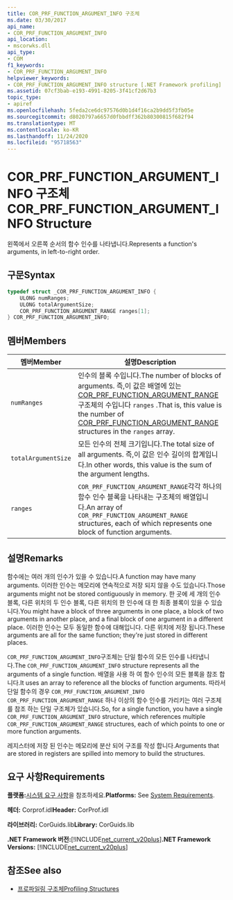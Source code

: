 ```yaml
---
title: COR_PRF_FUNCTION_ARGUMENT_INFO 구조체
ms.date: 03/30/2017
api_name:
- COR_PRF_FUNCTION_ARGUMENT_INFO
api_location:
- mscorwks.dll
api_type:
- COM
f1_keywords:
- COR_PRF_FUNCTION_ARGUMENT_INFO
helpviewer_keywords:
- COR_PRF_FUNCTION_ARGUMENT_INFO structure [.NET Framework profiling]
ms.assetid: 07cf3bab-e193-4991-8205-3f41cf2d67b3
topic_type:
- apiref
ms.openlocfilehash: 5feda2ce6dc97576d0b1d4f16ca2b9dd5f3fb05e
ms.sourcegitcommit: d8020797a6657d0fbbdff362b80300815f682f94
ms.translationtype: MT
ms.contentlocale: ko-KR
ms.lasthandoff: 11/24/2020
ms.locfileid: "95718563"
---
```

# <a name="cor_prf_function_argument_info-structure"></a><span data-ttu-id="99119-102">COR_PRF_FUNCTION_ARGUMENT_INFO 구조체</span><span class="sxs-lookup"><span data-stu-id="99119-102">COR_PRF_FUNCTION_ARGUMENT_INFO Structure</span></span>

<span data-ttu-id="99119-103">왼쪽에서 오른쪽 순서의 함수 인수를 나타냅니다.</span><span class="sxs-lookup"><span data-stu-id="99119-103">Represents a function's arguments, in left-to-right order.</span></span>  
  
## <a name="syntax"></a><span data-ttu-id="99119-104">구문</span><span class="sxs-lookup"><span data-stu-id="99119-104">Syntax</span></span>  
  
```cpp  
typedef struct _COR_PRF_FUNCTION_ARGUMENT_INFO {  
    ULONG numRanges;  
    ULONG totalArgumentSize;  
    COR_PRF_FUNCTION_ARGUMENT_RANGE ranges[1];  
} COR_PRF_FUNCTION_ARGUMENT_INFO;  
```  
  
## <a name="members"></a><span data-ttu-id="99119-105">멤버</span><span class="sxs-lookup"><span data-stu-id="99119-105">Members</span></span>  
  
|<span data-ttu-id="99119-106">멤버</span><span class="sxs-lookup"><span data-stu-id="99119-106">Member</span></span>|<span data-ttu-id="99119-107">설명</span><span class="sxs-lookup"><span data-stu-id="99119-107">Description</span></span>|  
|------------|-----------------|  
|`numRanges`|<span data-ttu-id="99119-108">인수의 블록 수입니다.</span><span class="sxs-lookup"><span data-stu-id="99119-108">The number of blocks of arguments.</span></span> <span data-ttu-id="99119-109">즉,이 값은 배열에 있는 [COR_PRF_FUNCTION_ARGUMENT_RANGE](cor-prf-function-argument-range-structure.md) 구조체의 수입니다 `ranges` .</span><span class="sxs-lookup"><span data-stu-id="99119-109">That is, this value is the number of [COR_PRF_FUNCTION_ARGUMENT_RANGE](cor-prf-function-argument-range-structure.md) structures in the `ranges` array.</span></span>|  
|`totalArgumentSize`|<span data-ttu-id="99119-110">모든 인수의 전체 크기입니다.</span><span class="sxs-lookup"><span data-stu-id="99119-110">The total size of all arguments.</span></span> <span data-ttu-id="99119-111">즉,이 값은 인수 길이의 합계입니다.</span><span class="sxs-lookup"><span data-stu-id="99119-111">In other words, this value is the sum of the argument lengths.</span></span>|  
|`ranges`|<span data-ttu-id="99119-112">`COR_PRF_FUNCTION_ARGUMENT_RANGE`각각 하나의 함수 인수 블록을 나타내는 구조체의 배열입니다.</span><span class="sxs-lookup"><span data-stu-id="99119-112">An array of `COR_PRF_FUNCTION_ARGUMENT_RANGE` structures, each of which represents one block of function arguments.</span></span>|  
  
## <a name="remarks"></a><span data-ttu-id="99119-113">설명</span><span class="sxs-lookup"><span data-stu-id="99119-113">Remarks</span></span>  

 <span data-ttu-id="99119-114">함수에는 여러 개의 인수가 있을 수 있습니다.</span><span class="sxs-lookup"><span data-stu-id="99119-114">A function may have many arguments.</span></span> <span data-ttu-id="99119-115">이러한 인수는 메모리에 연속적으로 저장 되지 않을 수도 있습니다.</span><span class="sxs-lookup"><span data-stu-id="99119-115">Those arguments might not be stored contiguously in memory.</span></span> <span data-ttu-id="99119-116">한 곳에 세 개의 인수 블록, 다른 위치의 두 인수 블록, 다른 위치의 한 인수에 대 한 최종 블록이 있을 수 있습니다.</span><span class="sxs-lookup"><span data-stu-id="99119-116">You might have a block of three arguments in one place, a block of two arguments in another place, and a final block of one argument in a different place.</span></span> <span data-ttu-id="99119-117">이러한 인수는 모두 동일한 함수에 대해입니다. 다른 위치에 저장 됩니다.</span><span class="sxs-lookup"><span data-stu-id="99119-117">These arguments are all for the same function; they're just stored in different places.</span></span>  
  
 <span data-ttu-id="99119-118">`COR_PRF_FUNCTION_ARGUMENT_INFO`구조체는 단일 함수의 모든 인수를 나타냅니다.</span><span class="sxs-lookup"><span data-stu-id="99119-118">The `COR_PRF_FUNCTION_ARGUMENT_INFO` structure represents all the arguments of a single function.</span></span> <span data-ttu-id="99119-119">배열을 사용 하 여 함수 인수의 모든 블록을 참조 합니다.</span><span class="sxs-lookup"><span data-stu-id="99119-119">It uses an array to reference all the blocks of function arguments.</span></span> <span data-ttu-id="99119-120">따라서 단일 함수의 경우 `COR_PRF_FUNCTION_ARGUMENT_INFO` `COR_PRF_FUNCTION_ARGUMENT_RANGE` 하나 이상의 함수 인수를 가리키는 여러 구조체를 참조 하는 단일 구조체가 있습니다.</span><span class="sxs-lookup"><span data-stu-id="99119-120">So, for a single function, you have a single `COR_PRF_FUNCTION_ARGUMENT_INFO` structure, which references multiple `COR_PRF_FUNCTION_ARGUMENT_RANGE` structures, each of which points to one or more function arguments.</span></span>  
  
 <span data-ttu-id="99119-121">레지스터에 저장 된 인수는 메모리에 분산 되어 구조를 작성 합니다.</span><span class="sxs-lookup"><span data-stu-id="99119-121">Arguments that are stored in registers are spilled into memory to build the structures.</span></span>  
  
## <a name="requirements"></a><span data-ttu-id="99119-122">요구 사항</span><span class="sxs-lookup"><span data-stu-id="99119-122">Requirements</span></span>  

 <span data-ttu-id="99119-123">**플랫폼:**[시스템 요구 사항](../../get-started/system-requirements.md)을 참조하세요.</span><span class="sxs-lookup"><span data-stu-id="99119-123">**Platforms:** See [System Requirements](../../get-started/system-requirements.md).</span></span>  
  
 <span data-ttu-id="99119-124">**헤더:** Corprof.idl</span><span class="sxs-lookup"><span data-stu-id="99119-124">**Header:** CorProf.idl</span></span>  
  
 <span data-ttu-id="99119-125">**라이브러리:** CorGuids.lib</span><span class="sxs-lookup"><span data-stu-id="99119-125">**Library:** CorGuids.lib</span></span>  
  
 <span data-ttu-id="99119-126">**.NET Framework 버전:**[!INCLUDE[net_current_v20plus](../../../../includes/net-current-v20plus-md.md)]</span><span class="sxs-lookup"><span data-stu-id="99119-126">**.NET Framework Versions:** [!INCLUDE[net_current_v20plus](../../../../includes/net-current-v20plus-md.md)]</span></span>  
  
## <a name="see-also"></a><span data-ttu-id="99119-127">참조</span><span class="sxs-lookup"><span data-stu-id="99119-127">See also</span></span>

- [<span data-ttu-id="99119-128">프로파일링 구조체</span><span class="sxs-lookup"><span data-stu-id="99119-128">Profiling Structures</span></span>](profiling-structures.md)
